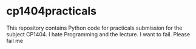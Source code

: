 # cp1404practicals

This repository contains Python code for practicals submission for the subject CP1404.
I hate Programming and the lecture.
I want to fail.
Please fail me

